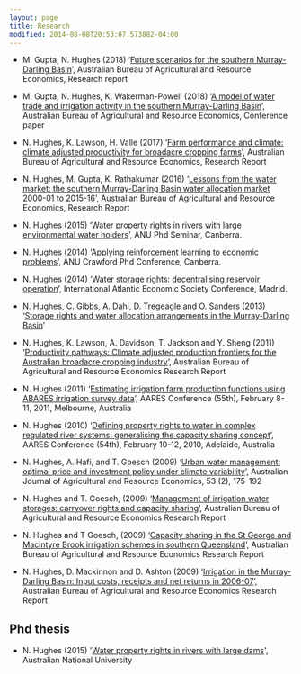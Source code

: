 ```yaml
---
layout: page
title: Research
modified: 2014-08-08T20:53:07.573882-04:00
---
```


- M. Gupta, N. Hughes (2018) ‘[Future scenarios for the southern Murray-Darling Basin](
http://www.agriculture.gov.au/abares/research-topics/water/future-scenarios-smdb)’, Australian Bureau of Agricultural and Resource Economics, Research report

- M. Gupta, N. Hughes, K. Wakerman-Powell (2018) ‘[A model of water trade and irrigation activity in the southern Murray-Darling Basin](
http://data.daff.gov.au/data/warehouse/9aaw/2018/AModelOfWaterTradeAndIrrigation_20180207/AModelOfWaterTradeAndIrrigation_20180207_v1.0.0.pdf)’, Australian Bureau of Agricultural and Resource Economics, Conference paper

- N. Hughes, K. Lawson, H. Valle (2017) ‘[Farm performance and climate: climate adjusted productivity for broadacre cropping farms](http://www.agriculture.gov.au/abares/research-topics/climate/farm-performance-climate)’, Australian Bureau of Agricultural and Resource Economics, Research Report

- N. Hughes, M. Gupta, K. Rathakumar (2016) ‘[Lessons from the water market: the southern Murray-Darling Basin water allocation market 2000-01 to 2015-16](http://data.daff.gov.au/data/warehouse/9aaw/2016/smdwm_d9aawr20161202/smdbWaterAllocMarket_v1.0.0.pdf)’, Australian Bureau of Agricultural and Resource Economics, Research Report

- N. Hughes (2015) ‘[Water property rights in rivers with large environmental water holders](EWH_article.pdf)’, ANU Phd Seminar, Canberra.

- N. Hughes (2014) ‘[Applying reinforcement learning to economic problems](RL_article.pdf)’, ANU Crawford Phd Conference, Canberra.

- N. Hughes (2014) ‘[Water storage rights: decentralising reservoir operation](storagerights.pdf)’, International Atlantic Economic Society Conference, Madrid.

- N. Hughes, C. Gibbs, A. Dahl, D. Tregeagle and O. Sanders (2013) ‘[Storage rights and water allocation arrangements in the Murray-Darling Basin](http://data.daff.gov.au/data/warehouse/9aan/9aanw/2013/StrgRtsWtrAllocMDB/StrgRtsWtrAllocMDB20131212_v1.0.0.pdf)’

- N. Hughes, K. Lawson, A. Davidson, T. Jackson and Y. Sheng (2011) ‘[Productivity pathways: Climate adjusted production frontiers for the Australian broadacre cropping industry](http://data.daff.gov.au/data/warehouse/pe_abares99001781/CP11.05_Broadacre_crop.pdf)’, Australian Bureau of Agricultural and Resource Economics Research Report

- N. Hughes (2011) ‘[Estimating irrigation farm production functions using ABARES irrigation survey data](http://data.daff.gov.au/data/warehouse/pe_abares99001777/CP11.01_Irrigation_farm.pdf)’, AARES Conference (55th), February 8-11, 2011, Melbourne, Australia

- N. Hughes (2010) ‘[Defining property rights to water in complex regulated river systems: generalising the capacity sharing concept](http://data.daff.gov.au/data/warehouse/pe_abarebrs99014389/AARES_3.pdf)’, AARES Conference (54th), February 10-12, 2010, Adelaide, Australia

- N. Hughes, A. Hafi, and T. Goesch (2009) ‘[Urban water management: optimal price and investment policy under climate variability](http://onlinelibrary.wiley.com/doi/10.1111/j.1467-8489.2007.00446.x/abstract)’, Australian Journal of Agricultural and Resource Economics, 53 (2), 175-192

- N. Hughes and T. Goesch, (2009) ‘[Management of irrigation water storages: carryover rights and capacity sharing](http://data.daff.gov.au/data/warehouse/pe_abare99001644/rr09.10_capacitysharing.pdf)’, Australian Bureau of Agricultural and Resource Economics Research Report

- N. Hughes and T Goesch, (2009) ‘[Capacity sharing in the St George and Macintyre Brook irrigation schemes in southern Queensland](http://data.daff.gov.au/data/warehouse/9aaw_001/9aawe2009/sqicsd9aawe001200906/RR09.12CapSharStGrgAndMcIntrBrkIrrigSchmSthQld_v1.0.0.pdf)’, Australian Bureau of Agricultural and Resource Economics Research Report

- N. Hughes, D. Mackinnon and D. Ashton (2009) ‘[Irrigation in the Murray-Darling Basin: Input costs, receipts and net returns in 2006-07](http://data.daff.gov.au/data/warehouse/bfarr_9aab_001/r2009d9ab__zrr/crawur9abpw001/RR09.20_CostsReturnsWaterUse_v1.2.pdf)’, Australian Bureau of Agricultural and Resource Economics Research Report

Phd thesis
----------

- N. Hughes (2015) '[Water property rights in rivers with large dams](../images/Thesis_main.pdf)', Australian National University

